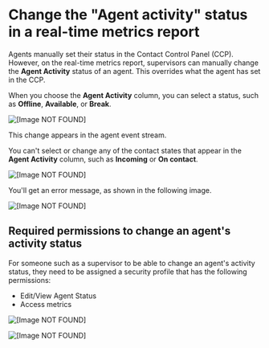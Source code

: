 # Change the "Agent activity" status in a real\-time metrics report<a name="rtm-change-agent-activity-state"></a>

Agents manually set their status in the Contact Control Panel \(CCP\)\. However, on the real\-time metrics report, supervisors can manually change the **Agent Activity** status of an agent\. This overrides what the agent has set in the CCP\.

When you choose the **Agent Activity** column, you can select a status, such as **Offline**, **Available**, or **Break**\. 

![\[Image NOT FOUND\]](http://docs.aws.amazon.com/connect/latest/adminguide/images/rtm-change-agent-activity-state.png)

This change appears in the agent event stream\.

You can't select or change any of the contact states that appear in the **Agent Activity** column, such as **Incoming** or **On contact**\. 

![\[Image NOT FOUND\]](http://docs.aws.amazon.com/connect/latest/adminguide/images/rtm-change-agent-activity-state-incoming.png)

You'll get an error message, as shown in the following image\.

![\[Image NOT FOUND\]](http://docs.aws.amazon.com/connect/latest/adminguide/images/rtm-change-agent-activity-state-error-message.png)

## Required permissions to change an agent's activity status<a name="rtm-change-agent-activity-state-permissions"></a>

For someone such as a supervisor to be able to change an agent's activity status, they need to be assigned a security profile that has the following permissions: 
+ Edit/View Agent Status
+ Access metrics

![\[Image NOT FOUND\]](http://docs.aws.amazon.com/connect/latest/adminguide/images/security-profile-change-agent-status2.png)

![\[Image NOT FOUND\]](http://docs.aws.amazon.com/connect/latest/adminguide/images/security-profile-change-agent-status.png)